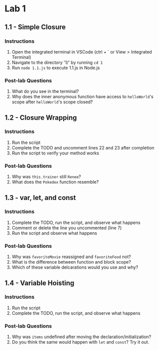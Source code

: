# Lab 1

## 1.1 - Simple Closure

### Instructions

1. Open the integrated terminal in VSCode (ctrl + ` or View > Integrated Terminal)
2. Navigate to the directory '1/' by running `cd 1`
3. Run `node 1.1.js` to execute 1.1.js in Node.js

### Post-lab Questions

1. What do you see in the terminal?
2. Why does the inner anonymous function have access to `helloWorld`'s scope after `helloWorld`'s scope closed?

## 1.2 - Closure Wrapping

### Instructions

1. Run the script
2. Complete the TODO and uncomment lines 22 and 23 after completion
3. Run the script to verify your method works

### Post-lab Questions

1. Why was `this.trainer` still `Renee`?
2. What does the `Pokedex` function resemble?

## 1.3 - var, let, and const

### Instructions

1. Complete the TODO, run the script, and observe what happens
2. Comment or delete the line you uncommented (line 7)
3. Run the script and observe what happens

### Post-lab Questions

1. Why was `favoriteMovie` reassigned and `favoriteFood` not?
2. What is the difference between function and block scope?
3. Which of these variable delcarations would you use and why?

## 1.4 - Variable Hoisting

### Instructions

1. Run the script
2. Complete the TODO, run the script, and observe what happens

### Post-lab Questions

1. Why was `items` undefined after moving the declaration/initialization?
2. Do you think the same would happen with `let` and `const`? Try it out.
